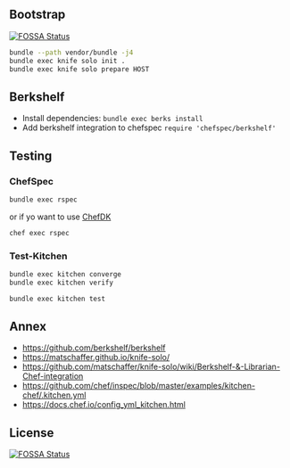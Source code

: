 ## Bootstrap
[![FOSSA Status](https://app.fossa.io/api/projects/git%2Bgithub.com%2Fjosacar%2Ftomberi.svg?type=shield)](https://app.fossa.io/projects/git%2Bgithub.com%2Fjosacar%2Ftomberi?ref=badge_shield)


```bash
bundle --path vendor/bundle -j4
bundle exec knife solo init .
bundle exec knife solo prepare HOST
```

## Berkshelf

- Install dependencies: `bundle exec berks install`
- Add berkshelf integration to chefspec `require 'chefspec/berkshelf'`

## Testing

### ChefSpec

```bash
bundle exec rspec
```

or if yo want to use [ChefDK](https://downloads.chef.io/chef-dk/)

```bash
chef exec rspec
```

### Test-Kitchen

```bash
bundle exec kitchen converge
bundle exec kitchen verify
```

```bash
bundle exec kitchen test
```

## Annex

- https://github.com/berkshelf/berkshelf
- https://matschaffer.github.io/knife-solo/
- https://github.com/matschaffer/knife-solo/wiki/Berkshelf-&-Librarian-Chef-integration
- https://github.com/chef/inspec/blob/master/examples/kitchen-chef/.kitchen.yml
- https://docs.chef.io/config_yml_kitchen.html


## License
[![FOSSA Status](https://app.fossa.io/api/projects/git%2Bgithub.com%2Fjosacar%2Ftomberi.svg?type=large)](https://app.fossa.io/projects/git%2Bgithub.com%2Fjosacar%2Ftomberi?ref=badge_large)